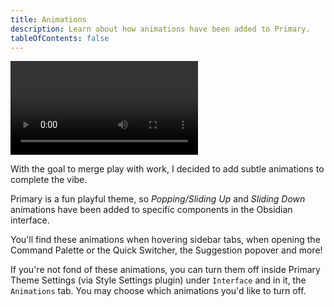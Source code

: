 ```yaml
---
title: Animations
description: Learn about how animations have been added to Primary.
tableOfContents: false
---
```


![Animations in Primary](/src/assets/demos/interface_animation.mp4)

With the goal to merge play with work, I decided to add subtle animations to complete the vibe.

Primary is a fun playful theme, so *Popping/Sliding Up* and *Sliding Down* animations have been added to specific components in the Obsidian interface.

You'll find these animations when hovering sidebar tabs, when opening the Command Palette or the Quick Switcher, the Suggestion popover and more!

If you're not fond of these animations, you can turn them off inside Primary Theme Settings (via Style Settings plugin) under `Interface` and in it, the `Animations` tab. You may choose which animations you'd like to turn off.